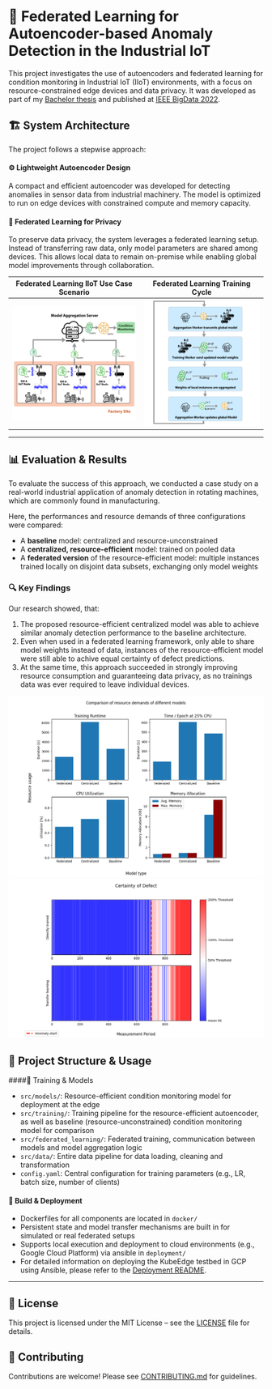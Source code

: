 # 🤖 Federated Learning for Autoencoder-based Anomaly Detection in the Industrial IoT

This project investigates the use of autoencoders and federated learning for condition monitoring in Industrial IoT (IIoT) environments, with a focus on resource-constrained edge devices and data privacy. It was developed as part of my [Bachelor thesis](./Thesis.pdf) and published at [IEEE BigData 2022](https://ieeexplore.ieee.org/document/10020836).

## 🏗️ System Architecture

The project follows a stepwise approach:

#### ⚙️ Lightweight Autoencoder Design
A compact and efficient autoencoder was developed for detecting anomalies in sensor data from industrial machinery. The model is optimized to run on edge devices with constrained compute and memory capacity.

#### 🔐 Federated Learning for Privacy
To preserve data privacy, the system leverages a federated learning setup. Instead of transferring raw data, only model parameters are shared among devices. 
This allows local data to remain on-premise while enabling global model improvements through collaboration.


 
Federated Learning IIoT Use Case Scenario                 | Federated Learning Training Cycle                                             
----------------------------------------------------------|-------------------------------------------------------------------------------
![Federated Learning](plots/ReadMe/federated-factory.png) | ![Federated Learning Architecture](plots/ReadMe/federated-training-cycle.png) 

---

## 📊 Evaluation & Results

To evaluate the success of this approach, we conducted a case study on a real-world industrial application of anomaly detection in rotating machines, which are commonly found in manufacturing.

Here, the performances and resource demands of three configurations were compared:

- A **baseline** model: centralized and resource-unconstrained
- A **centralized, resource-efficient** model: trained on pooled data  
- A **federated version** of the resource-efficient model: multiple instances trained locally on disjoint data subsets, exchanging only model weights

### 🔍 Key Findings

Our research showed, that:
1. The proposed resource-efficient centralized model was able to achieve similar anomaly detection performance to the baseline architecture.
2. Even when used in a federated learning framework, only able to share model weights instead of data, instances of the resource-efficient model were still able to achive equal certainty of defect predictions.
3. At the same time, this approach succeeded in strongly improving resource consumption and guaranteeing data privacy, as no trainings data was ever required to leave individual devices.

![Resource evaluation](plots/ReadMe/E2-Resources-v2.png) 
![Transferlearning evaluation](plots/ReadMe/transferlearning-comparison.png)



## 🧱 Project Structure & Usage

####🧪  Training & Models

- `src/models/`: Resource-efficient condition monitoring model for deployment at the edge
- `src/training/`: Training pipeline for the resource-efficient autoencoder, as well as baseline (resource-unconstrained) condition monitoring model for comparison
- `src/federated_learning/`: Federated training, communication between models and model aggregation logic
- `src/data/`: Entire data pipeline for data loading, cleaning and transformation 
- `config.yaml`: Central configuration for training parameters (e.g., LR, batch size, number of clients)


#### 🚀 Build & Deployment

- Dockerfiles for all components are located in `docker/`
- Persistent state and model transfer mechanisms are built in for simulated or real federated setups
- Supports local execution and deployment to cloud environments (e.g., Google Cloud Platform) via ansible in `deployment/`
- For detailed information on deploying the KubeEdge testbed in GCP using Ansible, please refer to the [Deployment README](deployment/README.md).

---

## 📄 License
This project is licensed under the MIT License – see the [LICENSE](LICENSE) file for details.

## 🤝 Contributing
Contributions are welcome! Please see [CONTRIBUTING.md](CONTRIBUTING.md) for guidelines.


